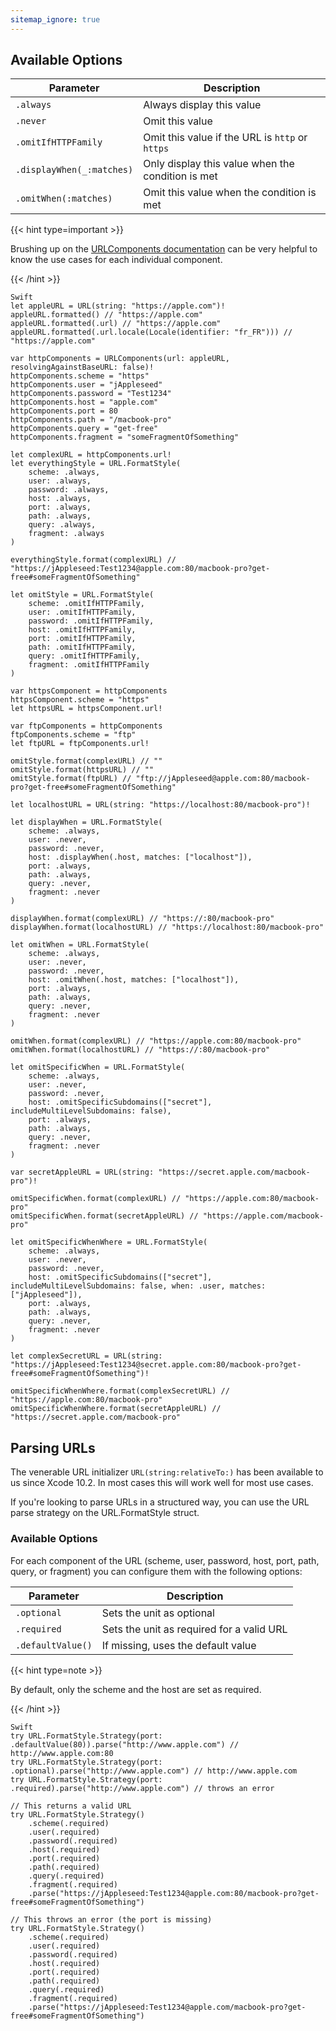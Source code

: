 ```yaml
---
sitemap_ignore: true
---
```


## Available Options

| Parameter                 | Description                                       |
| ------------------------- | ------------------------------------------------- |
| `.always`                 | Always display this value                         |
| `.never`                  | Omit this value                                   |
| `.omitIfHTTPFamily`       | Omit this value if the URL is `http` or `https`   |
| `.displayWhen(_:matches)` | Only display this value when the condition is met |
| `.omitWhen(:matches)`     | Omit this value when the condition is met         |

{{< hint type=important >}}

Brushing up on the [URLComponents documentation](https://developer.apple.com/documentation/foundation/urlcomponents/) can be very helpful to know the use cases for each individual component.

{{< /hint >}}

<pre class="splash"><code><span class="type token">Swift</span>
<span class="keyword token">let</span> appleURL = <span class="type token">URL</span>(string: <span class="string token">"https://apple.com"</span>)!
appleURL.<span class="call token">formatted</span>() <span class="comment token">// "https://apple.com"</span>
appleURL.<span class="call token">formatted</span>(.<span class="dotAccess token">url</span>) <span class="comment token">// "https://apple.com"</span>
appleURL.<span class="call token">formatted</span>(.<span class="dotAccess token">url</span>.<span class="call token">locale</span>(<span class="type token">Locale</span>(identifier: <span class="string token">"fr_FR"</span>))) <span class="comment token">// "https://apple.com"</span>

<span class="keyword token">var</span> httpComponents = <span class="type token">URLComponents</span>(url: appleURL, resolvingAgainstBaseURL: <span class="keyword token">false</span>)!
httpComponents.<span class="property token">scheme</span> = <span class="string token">"https"</span>
httpComponents.<span class="property token">user</span> = <span class="string token">"jAppleseed"</span>
httpComponents.<span class="property token">password</span> = <span class="string token">"Test1234"</span>
httpComponents.<span class="property token">host</span> = <span class="string token">"apple.com"</span>
httpComponents.<span class="property token">port</span> = <span class="number token">80</span>
httpComponents.<span class="property token">path</span> = <span class="string token">"/macbook-pro"</span>
httpComponents.<span class="property token">query</span> = <span class="string token">"get-free"</span>
httpComponents.<span class="property token">fragment</span> = <span class="string token">"someFragmentOfSomething"</span>

<span class="keyword token">let</span> complexURL = httpComponents.<span class="property token">url</span>!
<span class="keyword token">let</span> everythingStyle = <span class="type token">URL</span>.<span class="type token">FormatStyle</span>(
    scheme: .<span class="dotAccess token">always</span>,
    user: .<span class="dotAccess token">always</span>,
    password: .<span class="dotAccess token">always</span>,
    host: .<span class="dotAccess token">always</span>,
    port: .<span class="dotAccess token">always</span>,
    path: .<span class="dotAccess token">always</span>,
    query: .<span class="dotAccess token">always</span>,
    fragment: .<span class="dotAccess token">always</span>
)

everythingStyle.<span class="call token">format</span>(complexURL) <span class="comment token">// "https://jAppleseed:Test1234@apple.com:80/macbook-pro?get-free#someFragmentOfSomething"</span>

<span class="keyword token">let</span> omitStyle = <span class="type token">URL</span>.<span class="type token">FormatStyle</span>(
    scheme: .<span class="dotAccess token">omitIfHTTPFamily</span>,
    user: .<span class="dotAccess token">omitIfHTTPFamily</span>,
    password: .<span class="dotAccess token">omitIfHTTPFamily</span>,
    host: .<span class="dotAccess token">omitIfHTTPFamily</span>,
    port: .<span class="dotAccess token">omitIfHTTPFamily</span>,
    path: .<span class="dotAccess token">omitIfHTTPFamily</span>,
    query: .<span class="dotAccess token">omitIfHTTPFamily</span>,
    fragment: .<span class="dotAccess token">omitIfHTTPFamily</span>
)

<span class="keyword token">var</span> httpsComponent = httpComponents
httpsComponent.<span class="property token">scheme</span> = <span class="string token">"https"</span>
<span class="keyword token">let</span> httpsURL = httpsComponent.<span class="property token">url</span>!

<span class="keyword token">var</span> ftpComponents = httpComponents
ftpComponents.<span class="property token">scheme</span> = <span class="string token">"ftp"</span>
<span class="keyword token">let</span> ftpURL = ftpComponents.<span class="property token">url</span>!

omitStyle.<span class="call token">format</span>(complexURL) <span class="comment token">// ""</span>
omitStyle.<span class="call token">format</span>(httpsURL) <span class="comment token">// ""</span>
omitStyle.<span class="call token">format</span>(ftpURL) <span class="comment token">// "ftp://jAppleseed@apple.com:80/macbook-pro?get-free#someFragmentOfSomething"</span>

<span class="keyword token">let</span> localhostURL = <span class="type token">URL</span>(string: <span class="string token">"https://localhost:80/macbook-pro"</span>)!

<span class="keyword token">let</span> displayWhen = <span class="type token">URL</span>.<span class="type token">FormatStyle</span>(
    scheme: .<span class="dotAccess token">always</span>,
    user: .<span class="dotAccess token">never</span>,
    password: .<span class="dotAccess token">never</span>,
    host: .<span class="call token">displayWhen</span>(.<span class="dotAccess token">host</span>, matches: [<span class="string token">"localhost"</span>]),
    port: .<span class="dotAccess token">always</span>,
    path: .<span class="dotAccess token">always</span>,
    query: .<span class="dotAccess token">never</span>,
    fragment: .<span class="dotAccess token">never</span>
)

displayWhen.<span class="call token">format</span>(complexURL) <span class="comment token">// "https://:80/macbook-pro"</span>
displayWhen.<span class="call token">format</span>(localhostURL) <span class="comment token">// "https://localhost:80/macbook-pro"</span>

<span class="keyword token">let</span> omitWhen = <span class="type token">URL</span>.<span class="type token">FormatStyle</span>(
    scheme: .<span class="dotAccess token">always</span>,
    user: .<span class="dotAccess token">never</span>,
    password: .<span class="dotAccess token">never</span>,
    host: .<span class="call token">omitWhen</span>(.<span class="dotAccess token">host</span>, matches: [<span class="string token">"localhost"</span>]),
    port: .<span class="dotAccess token">always</span>,
    path: .<span class="dotAccess token">always</span>,
    query: .<span class="dotAccess token">never</span>,
    fragment: .<span class="dotAccess token">never</span>
)

omitWhen.<span class="call token">format</span>(complexURL) <span class="comment token">// "https://apple.com:80/macbook-pro"</span>
omitWhen.<span class="call token">format</span>(localhostURL) <span class="comment token">// "https://:80/macbook-pro"</span>

<span class="keyword token">let</span> omitSpecificWhen = <span class="type token">URL</span>.<span class="type token">FormatStyle</span>(
    scheme: .<span class="dotAccess token">always</span>,
    user: .<span class="dotAccess token">never</span>,
    password: .<span class="dotAccess token">never</span>,
    host: .<span class="call token">omitSpecificSubdomains</span>([<span class="string token">"secret"</span>], includeMultiLevelSubdomains: <span class="keyword token">false</span>),
    port: .<span class="dotAccess token">always</span>,
    path: .<span class="dotAccess token">always</span>,
    query: .<span class="dotAccess token">never</span>,
    fragment: .<span class="dotAccess token">never</span>
)

<span class="keyword token">var</span> secretAppleURL = <span class="type token">URL</span>(string: <span class="string token">"https://secret.apple.com/macbook-pro"</span>)!

omitSpecificWhen.<span class="call token">format</span>(complexURL) <span class="comment token">// "https://apple.com:80/macbook-pro"</span>
omitSpecificWhen.<span class="call token">format</span>(secretAppleURL) <span class="comment token">// "https://apple.com/macbook-pro"</span>

<span class="keyword token">let</span> omitSpecificWhenWhere = <span class="type token">URL</span>.<span class="type token">FormatStyle</span>(
    scheme: .<span class="dotAccess token">always</span>,
    user: .<span class="dotAccess token">never</span>,
    password: .<span class="dotAccess token">never</span>,
    host: .<span class="call token">omitSpecificSubdomains</span>([<span class="string token">"secret"</span>], includeMultiLevelSubdomains: <span class="keyword token">false</span>, when: .<span class="dotAccess token">user</span>, matches: [<span class="string token">"jAppleseed"</span>]),
    port: .<span class="dotAccess token">always</span>,
    path: .<span class="dotAccess token">always</span>,
    query: .<span class="dotAccess token">never</span>,
    fragment: .<span class="dotAccess token">never</span>
)

<span class="keyword token">let</span> complexSecretURL = <span class="type token">URL</span>(string: <span class="string token">"https://jAppleseed:Test1234@secret.apple.com:80/macbook-pro?get-free#someFragmentOfSomething"</span>)!

omitSpecificWhenWhere.<span class="call token">format</span>(complexSecretURL) <span class="comment token">// "https://apple.com:80/macbook-pro"</span>
omitSpecificWhenWhere.<span class="call token">format</span>(secretAppleURL) <span class="comment token">// "https://secret.apple.com/macbook-pro"</span></code></pre>

## Parsing URLs

The venerable URL initializer `URL(string:relativeTo:)` has been available to us since Xcode 10.2. In most cases this will work well for most use cases.

If you're looking to parse URLs in a structured way, you can use the URL parse strategy on the URL.FormatStyle struct.

### Available Options

For each component of the URL (scheme, user, password, host, port, path, query, or fragment) you can configure them with the following options:

| Parameter         | Description                               |
| ----------------- | ----------------------------------------- |
| `.optional`       | Sets the unit as optional                 |
| `.required`       | Sets the unit as required for a valid URL |
| `.defaultValue()` | If missing, uses the default value        |

{{< hint type=note >}}

By default, only the scheme and the host are set as required.

{{< /hint >}}

<pre class="splash"><code><span class="type token">Swift</span>
<span class="keyword token">try</span> <span class="type token">URL</span>.<span class="type token">FormatStyle</span>.<span class="type token">Strategy</span>(port: .<span class="call token">defaultValue</span>(<span class="number token">80</span>)).<span class="call token">parse</span>(<span class="string token">"http://www.apple.com"</span>) <span class="comment token">// http://www.apple.com:80</span>
<span class="keyword token">try</span> <span class="type token">URL</span>.<span class="type token">FormatStyle</span>.<span class="type token">Strategy</span>(port: .<span class="dotAccess token">optional</span>).<span class="call token">parse</span>(<span class="string token">"http://www.apple.com"</span>) <span class="comment token">// http://www.apple.com</span>
<span class="keyword token">try</span> <span class="type token">URL</span>.<span class="type token">FormatStyle</span>.<span class="type token">Strategy</span>(port: .<span class="dotAccess token">required</span>).<span class="call token">parse</span>(<span class="string token">"http://www.apple.com"</span>) <span class="comment token">// throws an error

// This returns a valid URL</span>
<span class="keyword token">try</span> <span class="type token">URL</span>.<span class="type token">FormatStyle</span>.<span class="type token">Strategy</span>()
    .<span class="call token">scheme</span>(.<span class="dotAccess token">required</span>)
    .<span class="call token">user</span>(.<span class="dotAccess token">required</span>)
    .<span class="call token">password</span>(.<span class="dotAccess token">required</span>)
    .<span class="call token">host</span>(.<span class="dotAccess token">required</span>)
    .<span class="call token">port</span>(.<span class="dotAccess token">required</span>)
    .<span class="call token">path</span>(.<span class="dotAccess token">required</span>)
    .<span class="call token">query</span>(.<span class="dotAccess token">required</span>)
    .<span class="call token">fragment</span>(.<span class="dotAccess token">required</span>)
    .<span class="call token">parse</span>(<span class="string token">"https://jAppleseed:Test1234@apple.com:80/macbook-pro?get-free#someFragmentOfSomething"</span>)

<span class="comment token">// This throws an error (the port is missing)</span>
<span class="keyword token">try</span> <span class="type token">URL</span>.<span class="type token">FormatStyle</span>.<span class="type token">Strategy</span>()
    .<span class="call token">scheme</span>(.<span class="dotAccess token">required</span>)
    .<span class="call token">user</span>(.<span class="dotAccess token">required</span>)
    .<span class="call token">password</span>(.<span class="dotAccess token">required</span>)
    .<span class="call token">host</span>(.<span class="dotAccess token">required</span>)
    .<span class="call token">port</span>(.<span class="dotAccess token">required</span>)
    .<span class="call token">path</span>(.<span class="dotAccess token">required</span>)
    .<span class="call token">query</span>(.<span class="dotAccess token">required</span>)
    .<span class="call token">fragment</span>(.<span class="dotAccess token">required</span>)
    .<span class="call token">parse</span>(<span class="string token">"https://jAppleseed:Test1234@apple.com/macbook-pro?get-free#someFragmentOfSomething"</span>)</code></pre>
